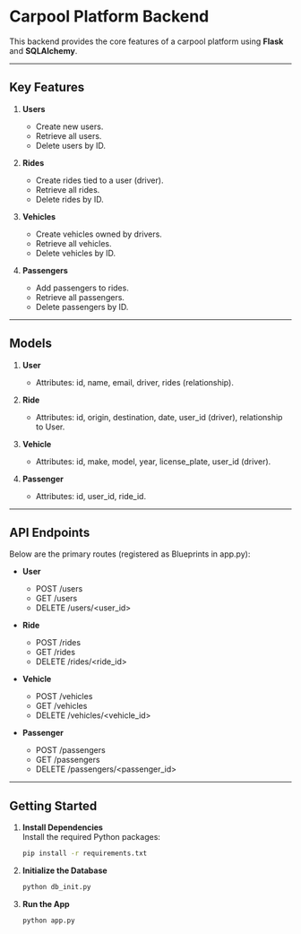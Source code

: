 # Carpool Platform Backend

This backend provides the core features of a carpool platform using **Flask** and **SQLAlchemy**.

---

## Key Features

1. **Users**  
   - Create new users.  
   - Retrieve all users.  
   - Delete users by ID.  

2. **Rides**  
   - Create rides tied to a user (driver).  
   - Retrieve all rides.  
   - Delete rides by ID.  

3. **Vehicles**  
   - Create vehicles owned by drivers.  
   - Retrieve all vehicles.  
   - Delete vehicles by ID.  

4. **Passengers**  
   - Add passengers to rides.  
   - Retrieve all passengers.  
   - Delete passengers by ID.  

---

## Models

1. **User**  
   - Attributes: id, name, email, driver, rides (relationship).

2. **Ride**  
   - Attributes: id, origin, destination, date, user_id (driver), relationship to User.  

3. **Vehicle**  
   - Attributes: id, make, model, year, license_plate, user_id (driver).  

4. **Passenger**  
   - Attributes: id, user_id, ride_id.  

---

## API Endpoints

Below are the primary routes (registered as Blueprints in app.py):

- **User**  
  - POST /users  
  - GET /users  
  - DELETE /users/<user_id>  

- **Ride**  
  - POST /rides  
  - GET /rides  
  - DELETE /rides/<ride_id>  

- **Vehicle**  
  - POST /vehicles  
  - GET /vehicles  
  - DELETE /vehicles/<vehicle_id>  

- **Passenger**  
  - POST /passengers  
  - GET /passengers  
  - DELETE /passengers/<passenger_id>  

---

## Getting Started

1. **Install Dependencies**  
   Install the required Python packages:  
   ```bash
   pip install -r requirements.txt

2. **Initialize the Database**   
   ```bash
   python db_init.py

3. **Run the App**   
   ```bash
   python app.py